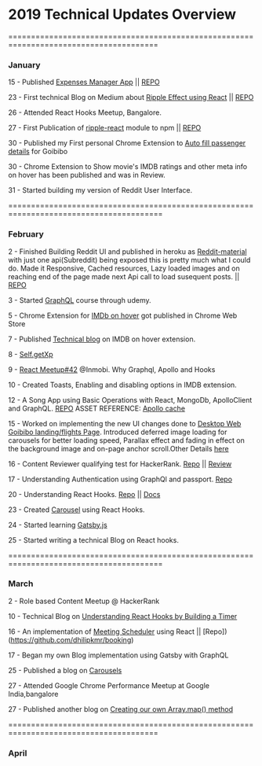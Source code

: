 # 2019 Technical Updates Overview

=======================================================================================

### January

15 - Published <a href="https://exspensesmgr.herokuapp.com/login" target="_blank">Expenses Manager App</a> || [REPO](https://github.com/dhilipkmr/expense)

23 - First technical Blog on Medium about [Ripple Effect using React](https://medium.com/@dhilipkmr/ripple-in-react-3162875cc9af "Ripple using React") || [REPO](https://github.com/dhilipkmr/ripple-react)

26 - Attended React Hooks Meetup, Bangalore.

27 - First Publication of [ripple-react](https://www.npmjs.com/package/ripple-react) module to npm || [REPO](https://github.com/dhilipkmr/ripple-react)

30 - Published my First personal Chrome Extension to [Auto fill passenger details](https://chrome.google.com/webstore/detail/goibibo-pax-filler/lnfnnnehcpakknabejnlhmiadophihnb?authuser=1) for Goibibo

30 - Chrome Extension to Show movie's IMDB ratings and other meta info on hover has been published and was in Review.

31 - Started building my version of Reddit User Interface.

========================================================================================

### February

2 - Finished Building Reddit UI and published in heroku as [Reddit-material](https://reddit-material.herokuapp.com/) with just one api(Subreddit) being exposed this is pretty much what I could do.
Made it Responsive, Cached resources, Lazy loaded images and on reaching end of the page made next Api call to load susequent posts. || [REPO](https://github.com/dhilipkmr/reddit-modern) 

3 - Started [GraphQL](https://www.udemy.com/graphql-with-react-course/) course through udemy.

5 - Chrome Extension for [IMDb on hover](https://chrome.google.com/webstore/detail/imdb-ratings-on-hover/aodmmndimojddogmhmpaemocbibnimkl?authuser=1) got published in Chrome Web Store

7 - Published [Technical blog](https://bit.ly/2RLtxfC) on IMDB on hover extension.

8 - [Self.getXp](https://docs.google.com/document/d/18qk6gKbQX3it1jloqQKZeVQCU8gAqeim9Uy-jF7vNEY/edit)

9 - [React Meetup#42](https://docs.google.com/document/d/1GVqZ8MoxAKYQQbBLr6lO82ZHMGaVG4YdGfVBdk-6Gbg/edit?usp=sharing) @Inmobi. Why Graphql, Apollo and Hooks

10 - Created Toasts, Enabling and disabling options in IMDB extension.

12 - A Song App using Basic Operations with React, MongoDb, ApolloClient and GraphQL. [REPO](https://github.com/dhilipkmr/Lyrical-GraphQL)
ASSET REFERENCE: [Apollo cache](https://www.apollographql.com/docs/react/advanced/caching.html)

15 - Worked on implementing the new UI changes done to [Desktop Web Goibibo landing/flights Page](https://www.goibibo.com). Introduced deferred image loading for carousels for better loading speed, Parallax effect and fading in effect on the background image and on-page anchor scroll.Other Details [here](https://drive.google.com/drive/folders/1ehtYuNT0T3XnSJDGdy5BXDjFlGuo3nTK)

16 - Content Reviewer qualifying test for HackerRank. [Repo](https://github.com/dhilipkmr/ceasercipher) || [Review](https://docs.google.com/document/d/1pL5byF-atIrQnMeLvPCSYC9jh1JfIvzDwyiuYMimM7I/edit)

17 - Understanding Authentication using GraphQl and passport. [Repo](https://github.com/dhilipkmr/auth_gql)

20 - Understanding React Hooks. [Repo](https://github.com/dhilipkmr/react_hooks) || [Docs](https://docs.google.com/document/d/1r1Lpyd2MFrK8xpHLdmVL-zTFJWygwNvpdw5tOdZFP4A/edit?usp=sharing)

23 -  Created [Carousel](https://github.com/dhilipkmr/carousels) using React Hooks.

24 - Started learning [Gatsby.js](https://github.com/dhilipkmr/gatsby_crash_course)

25 - Started writing a technical Blog on React hooks.


========================================================================================

### March

2 - Role based Content Meetup @ HackerRank

10 - Technical Blog on [Understanding React Hooks by Building a Timer](https://medium.com/@dhilipkmr/reacthooks-3f289f2377ab)

16 - An implementation of [Meeting Scheduler](https://github.com/dhilipkmr/webapp-samples/blob/master/images/pdf/CraftDemo_%20UI%20_%20React%20JS.pdf) using React || [Repo])(https://github.com/dhilipkmr/booking)

17 - Began my own Blog implementation using Gatsby with GraphQL

25 - Published a blog on [Carousels](https://medium.com/@dhilipkmr/react-hooks-carousel-200d0f5a042)

27 - Attended Google Chrome Performance Meetup at Google India,bangalore

27 - Published another blog on [Creating our own Array.map() method](https://medium.com/@dhilipkmr/array-map-bf7656c1a050)


=======================================================================================

### April

